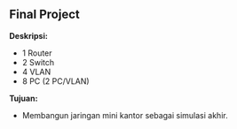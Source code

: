 ## Final Project

**Deskripsi:**
- 1 Router
- 2 Switch
- 4 VLAN
- 8 PC (2 PC/VLAN)

**Tujuan:**
- Membangun jaringan mini kantor sebagai simulasi akhir.